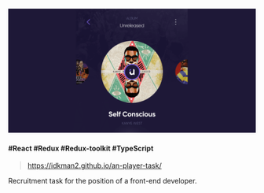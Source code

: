 ![Header](meta/readme-header.png?raw=true)

#### \#React \#Redux \#Redux-toolkit \#TypeScript

> https://idkman2.github.io/an-player-task/

Recruitment task for the position of a front-end developer.

